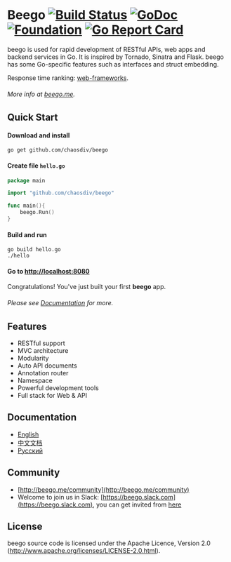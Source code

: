 # Beego [![Build Status](https://travis-ci.org/chaosdiv/beego.svg?branch=master)](https://travis-ci.org/chaosdiv/beego) [![GoDoc](http://godoc.org/github.com/chaosdiv/beego?status.svg)](http://godoc.org/github.com/chaosdiv/beego) [![Foundation](https://img.shields.io/badge/Golang-Foundation-green.svg)](http://golangfoundation.org) [![Go Report Card](https://goreportcard.com/badge/github.com/chaosdiv/beego)](https://goreportcard.com/report/github.com/chaosdiv/beego)


beego is used for rapid development of RESTful APIs, web apps and backend services in Go.
It is inspired by Tornado, Sinatra and Flask. beego has some Go-specific features such as interfaces and struct embedding.

 Response time ranking: [web-frameworks](https://github.com/the-benchmarker/web-frameworks).

###### More info at [beego.me](http://beego.me).

## Quick Start

#### Download and install

    go get github.com/chaosdiv/beego

#### Create file `hello.go`
```go
package main

import "github.com/chaosdiv/beego"

func main(){
    beego.Run()
}
```
#### Build and run

    go build hello.go
    ./hello

#### Go to [http://localhost:8080](http://localhost:8080)

Congratulations! You've just built your first **beego** app.

###### Please see [Documentation](http://beego.me/docs) for more.

## Features

* RESTful support
* MVC architecture
* Modularity
* Auto API documents
* Annotation router
* Namespace
* Powerful development tools
* Full stack for Web & API

## Documentation

* [English](http://beego.me/docs/intro/)
* [中文文档](http://beego.me/docs/intro/)
* [Русский](http://beego.me/docs/intro/)

## Community

* [http://beego.me/community](http://beego.me/community)
* Welcome to join us in Slack: [https://beego.slack.com](https://beego.slack.com), you can get invited from [here](https://github.com/beego/beedoc/issues/232)

## License

beego source code is licensed under the Apache Licence, Version 2.0
(http://www.apache.org/licenses/LICENSE-2.0.html).
